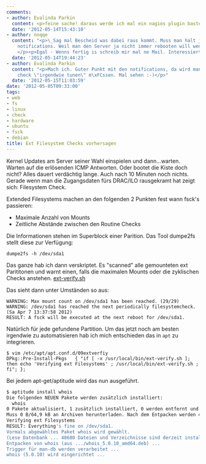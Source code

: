 ```yaml
---
comments:
- author: Evalinda Parkin
  content: <p>feine sache! daraus werde ich mal ein nagios plugin basteln.</p>
  date: '2012-05-14T15:43:10'
- author: noqqe
  content: "<p>\_Sag mal Bescheid was dabei raus kommt. Muss man halt jonglieren mit
    notifications. Weil man den Server ja nicht immer rebooten will wenn sowas ansteht.
    </p><p>Egal - Wenns fertig is schreib mir mal ne Mail. Interessiert mich. </p>"
  date: '2012-05-14T19:44:23'
- author: Evalinda Parkin
  content: "<p>Mach ich. Guter Punkt mit den notifications, da wird man den service
    check \"irgendwie tunen\" m\xFCssen. Mal sehen :-)</p>"
  date: '2012-05-15T11:03:59'
date: '2012-05-05T09:33:00'
tags:
- web
- fs
- linux
- check
- hardware
- ubuntu
- fsck
- debian
title: Ext Filesystem Checks vorhersagen
---
```


Kernel Updates am Server seiner Wahl einspielen und dann...warten. Warten
auf die erlösenden ICMP Antworten. Oder bootet die Kiste doch nicht? Alles
dauert verdächtig lange. Auch nach 10 Minuten noch nichts.  Gerade wenn man
die Zugangsdaten fürs DRAC/ILO rausgekramt hat zeigt sich: Filesystem
Check.

Extended Filesystems machen an den folgenden 2 Punkten fest wann fsck's
passieren:

* Maximale Anzahl von Mounts
* Zeitliche Abstände zwischen den Routine Checks

Die Informationen stehen im Superblock einer Parition. Das Tool dumpe2fs
stellt diese zur Verfügung:

    dumpe2fs -h /dev/sda1

Das ganze hab ich dann verskriptet. Es "scanned" alle gemounteten ext
Parititonen und warnt einen, falls die maximalen Mounts oder die zyklischen
Checks anstehen. [ext-verify.sh](https://gist.github.com/noqqe/2601222)

Das sieht dann unter Umständen so aus:

```
WARNING: Max mount count on /dev/sda1 has been reached. (29/29)
WARNING: /dev/sda1 has reached the next periodically filesystemcheck. (Sa Apr 7 13:37:58 2012)
RESULT: A fsck will be executed at the next reboot for /dev/sda1.
```

Natürlich für jede gefundene Partition. Um das jetzt noch am besten
irgendwie zu automatisieren hab ich mich entschieden das in `apt` zu
integrieren.

```
$ vim /etc/apt/apt.conf.d/09extverfiy
DPkg::Pre-Install-Pkgs   { "if [ -x /usr/local/bin/ext-verify.sh ]; then echo 'Verifying ext Filesystems' ; /usr/local/bin/ext-verify.sh ; fi"; };
```

Bei jedem apt-get/aptitude wird das nun ausgeführt.

``` bash
$ aptitude install whois
Die folgenden NEUEN Pakete werden zusätzlich installiert:
  whois
0 Pakete aktualisiert, 1 zusätzlich installiert, 0 werden entfernt und 0 nicht aktualisiert.
Muss 0 B/64,9 kB an Archiven herunterladen. Nach dem Entpacken werden 406 kB zusätzlich belegt sein.
Verifying ext Filesystems
RESULT: Everything's fine on /dev/sda1.
Vormals abgewähltes Paket whois wird gewählt.
(Lese Datenbank ... 48680 Dateien und Verzeichnisse sind derzeit installiert.)
Entpacken von whois (aus .../whois_5.0.10_amd64.deb) ...
Trigger für man-db werden verarbeitet ...
whois (5.0.10) wird eingerichtet ...
```
